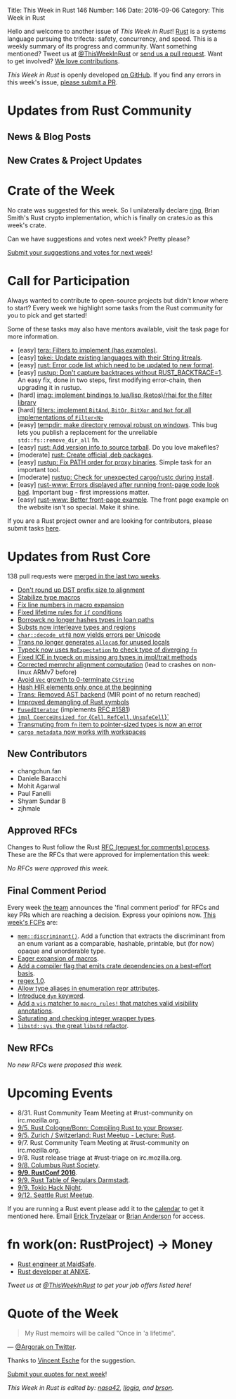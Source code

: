 Title: This Week in Rust 146
Number: 146
Date: 2016-09-06
Category: This Week in Rust

Hello and welcome to another issue of *This Week in Rust*!
[Rust](http://rust-lang.org) is a systems language pursuing the trifecta: safety, concurrency, and speed.
This is a weekly summary of its progress and community.
Want something mentioned? Tweet us at [@ThisWeekInRust](https://twitter.com/ThisWeekInRust) or [send us a pull request](https://github.com/cmr/this-week-in-rust).
Want to get involved? [We love contributions](https://github.com/rust-lang/rust/blob/master/CONTRIBUTING.md).

*This Week in Rust* is openly developed [on GitHub](https://github.com/cmr/this-week-in-rust).
If you find any errors in this week's issue, [please submit a PR](https://github.com/cmr/this-week-in-rust/pulls).

# Updates from Rust Community

## News & Blog Posts

## New Crates & Project Updates

# Crate of the Week

No crate was suggested for this week. So I unilaterally declare [ring](https://crates.io/crates/ring), Brian Smith's Rust crypto implementation, which is finally on crates.io as this week's crate.

Can we have suggestions and votes next week? Pretty please?

[Submit your suggestions and votes for next week][submit_crate]!

[submit_crate]: https://users.rust-lang.org/t/crate-of-the-week/2704

# Call for Participation

Always wanted to contribute to open-source projects but didn't know where to start?
Every week we highlight some tasks from the Rust community for you to pick and get started!

Some of these tasks may also have mentors available, visit the task page for more information.

* [easy] [tera: Filters to implement (has examples)](https://github.com/Keats/tera/issues/46).
* [easy] [tokei: Update existing languages with their String litreals](https://github.com/Aaronepower/tokei/issues/52).
* [easy] [rust: Error code list which need to be updated to new format](https://github.com/rust-lang/rust/issues/35233).
* [easy] [rustup: Don't capture backtraces without RUST_BACKTRACE=1](https://github.com/rust-lang-nursery/rustup.rs/issues/591#issuecomment-236235677).
  An easy fix, done in two steps, first modifying error-chain, then upgrading it in rustup.
* [hard] [imag: implement bindings to lua/lisp (ketos)/rhai for the filter
  library](https://github.com/matthiasbeyer/imag/issues/245)
* [hard] [filters: implement `BitAnd`, `BitOr`, `BitXor` and `Not` for all
  implementations of `Filter<N>`](https://github.com/matthiasbeyer/filters/issues/4)
* [easy] [tempdir: make directory removal robust on windows](https://github.com/rust-lang-nursery/tempdir/issues/15). This bug lets you
  publish a replacement for the unreliable `std::fs::remove_dir_all` fn.
* [easy] [rust: Add version info to source tarball](https://github.com/rust-lang/rust/issues/32444).
  Do you love makefiles?
* [moderate] [rust: Create official .deb packages](https://github.com/rust-lang/rust/issues/28307).
* [easy] [rustup: Fix PATH order for proxy binaries](https://github.com/rust-lang-nursery/rustup.rs/issues/475#issuecomment-241792606).
  Simple task for an important tool.
* [moderate] [rustup: Check for unexpected cargo/rustc during install](https://github.com/rust-lang-nursery/rustup.rs/issues/681).
* [easy] [rust-www: Errors displayed after running front-page code look bad](https://github.com/rust-lang/rust-www/issues/490).
  Important bug - first impressions matter.
* [easy] [rust-www: Better front-page example](https://github.com/rust-lang/rust-www/issues/180).
  The front page example on the website isn't so special. Make it shine.

If you are a Rust project owner and are looking for contributors, please submit tasks [here][guidelines].

[guidelines]: https://users.rust-lang.org/t/twir-call-for-participation/4821

# Updates from Rust Core

138 pull requests were [merged in the last two weeks][merged].

[merged]: https://github.com/issues?q=is%3Apr+org%3Arust-lang+is%3Amerged+merged%3A2016-08-22..2016-08-29

* [Don't round up DST prefix size to alignment](https://github.com/rust-lang/rust/pull/36027)
* [Stabilize type macros](https://github.com/rust-lang/rust/pull/36014)
* [Fix line numbers in macro expansion](https://github.com/rust-lang/rust/pull/35238)
* [Fixed lifetime rules for `if` conditions](https://github.com/rust-lang/rust/pull/36029)
* [Borrowck no longer hashes types in loan paths](https://github.com/rust-lang/rust/pull/36004)
* [Substs now interleave types and regions](https://github.com/rust-lang/rust/pull/36002)
* [`char::decode_utf8` now yields errors per Unicode](https://github.com/rust-lang/rust/pull/35947)
* [Trans no longer generates `alloca`s for unused locals](https://github.com/rust-lang/rust/pull/35916)
* [Typeck now uses `NoExpectation` to check type of diverging `fn`](https://github.com/rust-lang/rust/pull/35883)
* [Fixed ICE in typeck on missing arg types in impl/trait methods](https://github.com/rust-lang/rust/pull/35877)
* [Corrected memrchr alignment computation](https://github.com/rust-lang/rust/pull/35969) (lead to crashes on non-linux ARMv7 before)
* [Avoid `Vec` growth to 0-terminate `CString`](https://github.com/rust-lang/rust/pull/35871)
* [Hash HIR elements only once at the beginning](https://github.com/rust-lang/rust/pull/35854)
* [Trans: Removed AST backend](https://github.com/rust-lang/rust/pull/35764) (MIR point of no return reached)
* [Improved demangling of Rust symbols](https://github.com/rust-lang/rust/pull/36059)
* [`FusedIterator`](https://github.com/rust-lang/rust/pull/35656) (implements [RFC #1581](https://github.com/rust-lang/rfcs/pull/1581))
* [`impl CoerceUnsized for` {`Cell`, `RefCell`, `UnsafeCell`}`](https://github.com/rust-lang/rust/pull/35627)
* [Transmuting from `fn` item to pointer-sized types is now an error](https://github.com/rust-lang/rust/pull/34923)
* [`cargo metadata` now works with workspaces](https://github.com/rust-lang/cargo/pull/3051)

## New Contributors

* changchun.fan
* Daniele Baracchi
* Mohit Agarwal
* Paul Fanelli
* Shyam Sundar B
* zjhmale

## Approved RFCs

Changes to Rust follow the Rust [RFC (request for comments)
process](https://github.com/rust-lang/rfcs#rust-rfcs). These
are the RFCs that were approved for implementation this week:

*No RFCs were approved this week.*

## Final Comment Period

Every week [the team](https://www.rust-lang.org/team.html) announces the
'final comment period' for RFCs and key PRs which are reaching a
decision. Express your opinions now. [This week's FCPs][fcp] are:

[fcp]: https://github.com/rust-lang/rfcs/labels/final-comment-period

* [`mem::discriminant()`](https://github.com/rust-lang/rfcs/pull/1696). Add a function that extracts the discriminant from an enum variant as a comparable, hashable, printable, but (for now) opaque and unorderable type.
* [Eager expansion of macros](https://github.com/rust-lang/rfcs/pull/1628).
* [Add a compiler flag that emits crate dependencies on a best-effort basis](https://github.com/rust-lang/rfcs/pull/1622).
* [regex 1.0](https://github.com/rust-lang/rfcs/pull/1620).
* [Allow type aliases in enumeration repr attributes](https://github.com/rust-lang/rfcs/pull/1605).
* [Introduce `dyn` keyword](https://github.com/rust-lang/rfcs/pull/1603).
* [Add a `vis` matcher to `macro_rules!` that matches valid visibility annotations](https://github.com/rust-lang/rfcs/pull/1575).
* [Saturating and checking integer wrapper types](https://github.com/rust-lang/rfcs/pull/1534).
* [`libstd::sys`, the great `libstd` refactor](https://github.com/rust-lang/rfcs/pull/1502).

## New RFCs

*No new RFCs were proposed this week.*

# Upcoming Events

* 8/31. Rust Community Team Meeting at #rust-community on irc.mozilla.org.
* [9/5. Rust Cologne/Bonn: Compiling Rust to your Browser](http://rustaceans.cologne/2016/09/05/compile-to-js.html).
* [9/5. Zurich / Switzerland: Rust Meetup - Lecture: Rust<T>](http://www.meetup.com/de-DE/Mozilla-Meetup-Switzerland/events/233292936/).
* 9/7. Rust Community Team Meeting at #rust-community on irc.mozilla.org.
* 9/8. Rust release triage at #rust-triage on irc.mozilla.org.
* [9/8. Columbus Rust Society](https://www.meetup.com/columbus-rs/events/232660905/).
* **[9/9. RustConf 2016](http://rustconf.com/)**.
* [9/9. Rust Table of Regulars Darmstadt](https://www.meetup.com/de-DE/Rust-Rhein-Main/events/233544580/).
* [9/9. Tokio Hack Night](https://tokiohacknight.splashthat.com/).
* [9/12. Seattle Rust Meetup](https://www.eventbrite.com/e/mozilla-rust-seattle-meetup-tickets-12222326307?aff=erelexporg).

If you are running a Rust event please add it to the [calendar] to get
it mentioned here. Email [Erick Tryzelaar][erickt] or [Brian
Anderson][brson] for access.

[calendar]: https://www.google.com/calendar/embed?src=apd9vmbc22egenmtu5l6c5jbfc%40group.calendar.google.com
[erickt]: mailto:erick.tryzelaar@gmail.com
[brson]: mailto:banderson@mozilla.com

# fn work(on: RustProject) -> Money

* [Rust engineer at MaidSafe](http://maidsafe.net/careers.html#rust_engineer).
* [Rust developer at ANIXE](http://anixe.pl/rust_dev/).

*Tweet us at [@ThisWeekInRust](https://twitter.com/ThisWeekInRust) to get your job offers listed here!*

# Quote of the Week

> My Rust memoirs will be called "Once in 'a lifetime".

— [@Argorak on Twitter](https://twitter.com/Argorak/status/768040922030432256).

Thanks to [Vincent Esche](https://users.rust-lang.org/users/regexident) for the suggestion.

[Submit your quotes for next week][submit]!

[submit]: http://users.rust-lang.org/t/twir-quote-of-the-week/328

*This Week in Rust is edited by: [nasa42](https://github.com/nasa42), [llogiq](https://github.com/llogiq), and [brson](https://github.com/brson).*
